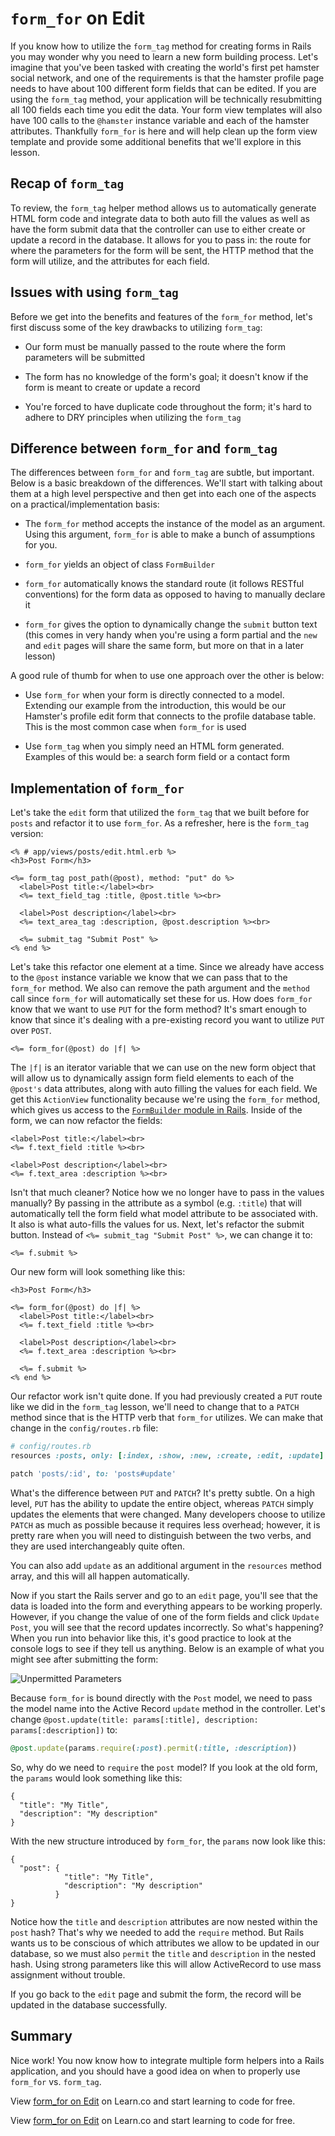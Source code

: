 # `form_for` on Edit

If you know how to utilize the `form_tag` method for creating forms in Rails you may wonder why you need to learn a new form building process. Let's imagine that you've been tasked with creating the world's first pet hamster social network, and one of the requirements is that the hamster profile page needs to have about 100 different form fields that can be edited. If you are using the `form_tag` method, your application will be technically resubmitting all 100 fields each time you edit the data. Your form view templates will also have 100 calls to the `@hamster` instance variable and each of the hamster attributes. Thankfully `form_for` is here and will help clean up the form view template and provide some additional benefits that we'll explore in this lesson.


## Recap of `form_tag`

To review, the `form_tag` helper method allows us to automatically generate HTML form code and integrate data to both auto fill the values as well as have the form submit data that the controller can use to either create or update a record in the database. It allows for you to pass in: the route for where the parameters for the form will be sent, the HTTP method that the form will utilize, and the attributes for each field.


## Issues with using `form_tag`

Before we get into the benefits and features of the `form_for` method, let's first discuss some of the key drawbacks to utilizing `form_tag`:

* Our form must be manually passed to the route where the form parameters will be submitted

* The form has no knowledge of the form's goal; it doesn't know if the form is meant to create or update a record

* You're forced to have duplicate code throughout the form; it's hard to adhere to DRY principles when utilizing the `form_tag`


## Difference between `form_for` and `form_tag`

The differences between `form_for` and `form_tag` are subtle, but important. Below is a basic breakdown of the differences. We'll start with talking about them at a high level perspective and then get into each one of the aspects on a practical/implementation basis:

* The `form_for` method accepts the instance of the model as an argument. Using this argument, `form_for` is able to make a bunch of assumptions for you.

* `form_for` yields an object of class `FormBuilder`

* `form_for` automatically knows the standard route (it follows RESTful conventions) for the form data as opposed to having to manually declare it

* `form_for` gives the option to dynamically change the `submit` button text (this comes in very handy when you're using a form partial and the `new` and `edit` pages will share the same form, but more on that in a later lesson)

A good rule of thumb for when to use one approach over the other is below:

* Use `form_for` when your form is directly connected to a model. Extending our example from the introduction, this would be our Hamster's profile edit form that connects to the profile database table. This is the most common case when `form_for` is used

* Use `form_tag` when you simply need an HTML form generated. Examples of this would be: a search form field or a contact form


## Implementation of `form_for`

Let's take the `edit` form that utilized the `form_tag` that we built before for `posts` and refactor it to use `form_for`. As a refresher, here is the `form_tag` version:

```erb
<% # app/views/posts/edit.html.erb %>
<h3>Post Form</h3>

<%= form_tag post_path(@post), method: "put" do %>
  <label>Post title:</label><br>
  <%= text_field_tag :title, @post.title %><br>

  <label>Post description</label><br>
  <%= text_area_tag :description, @post.description %><br>

  <%= submit_tag "Submit Post" %>
<% end %>
```

Let's take this refactor one element at a time. Since we already have access to the `@post` instance variable we know that we can pass that to the `form_for` method. We also can remove the path argument and the `method` call since `form_for` will automatically set these for us. How does `form_for` know that we want to use `PUT` for the form method? It's smart enough to know that since it's dealing with a pre-existing record you want to utilize `PUT` over `POST`.

```erb
<%= form_for(@post) do |f| %>
```

The `|f|` is an iterator variable that we can use on the new form object that will allow us to dynamically assign form field elements to each of the `@post's` data attributes, along with auto filling the values for each field. We get this `ActionView` functionality because we're using the `form_for` method, which gives us access to the [`FormBuilder` module in Rails](http://api.rubyonrails.org/classes/ActionView/Helpers/FormBuilder.html). Inside of the form, we can now refactor the fields:

```erb
<label>Post title:</label><br>
<%= f.text_field :title %><br>

<label>Post description</label><br>
<%= f.text_area :description %><br>
```

Isn't that much cleaner? Notice how we no longer have to pass in the values manually? By passing in the attribute as a symbol (e.g. `:title`) that will automatically tell the form field what model attribute to be associated with. It also is what auto-fills the values for us. Next, let's refactor the submit button. Instead of `<%= submit_tag "Submit Post" %>`, we can change it to:

```erb
<%= f.submit %>
```

Our new form will look something like this:

```erb
<h3>Post Form</h3>

<%= form_for(@post) do |f| %>
  <label>Post title:</label><br>
  <%= f.text_field :title %><br>

  <label>Post description</label><br>
  <%= f.text_area :description %><br>

  <%= f.submit %>
<% end %>
```

Our refactor work isn't quite done. If you had previously created a `PUT` route like we did in the `form_tag` lesson, we'll need to change that to a `PATCH` method since that is the HTTP verb that `form_for` utilizes. We can make that change in the `config/routes.rb` file:

```ruby
# config/routes.rb
resources :posts, only: [:index, :show, :new, :create, :edit, :update]
```

```ruby
patch 'posts/:id', to: 'posts#update'
```

What's the difference between `PUT` and `PATCH`? It's pretty subtle. On a high level, `PUT` has the ability to update the entire object, whereas `PATCH` simply updates the elements that were changed. Many developers choose to utilize `PATCH` as much as possible because it requires less overhead; however, it is pretty rare when you will need to distinguish between the two verbs, and they are used interchangeably quite often.

You can also add `update` as an additional argument in the `resources` method array, and this will all happen automatically.

Now if you start the Rails server and go to an `edit` page, you'll see that the data is loaded into the form and everything appears to be working properly. However, if you change the value of one of the form fields and click `Update Post`, you will see that the record updates incorrectly. So what's happening? When you run into behavior like this, it's good practice to look at the console logs to see if they tell us anything. Below is an example of what you might see after submitting the form:

![Unpermitted Parameters](https://s3.amazonaws.com/flatiron-bucket/readme-lessons/unpermitted_params.png)

Because `form_for` is bound directly with the `Post` model, we need to pass the model name into the Active Record `update` method in the controller. Let's change `@post.update(title: params[:title], description: params[:description])` to:

```ruby
@post.update(params.require(:post).permit(:title, :description))
```

So, why do we need to `require` the `post` model? If you look at the old form, the `params` would look something like this:

```
{
  "title": "My Title",
  "description": "My description"
}
```

With the new structure introduced by `form_for`, the `params` now look like this:

```
{
  "post": {
            "title": "My Title",
            "description": "My description"
          }
}
```

Notice how the `title` and `description` attributes are now nested within the `post` hash? That's why we needed to add the `require` method. But Rails wants us to be conscious of which attributes we allow to be updated in our database, so we must also `permit` the `title` and `description` in the nested hash. Using strong parameters like this will allow ActiveRecord to use mass assignment without trouble.

If you go back to the `edit` page and submit the form, the record will be updated in the database successfully.


## Summary

Nice work! You now know how to integrate multiple form helpers into a Rails application, and you should have a good idea on when to properly use `form_for` vs. `form_tag`.

<p data-visibility='hidden'>View <a href='https://learn.co/lessons/rails-form_for-on-edit-readme'>form_for on Edit</a> on Learn.co and start learning to code for free.</p>

<p class='util--hide'>View <a href='https://learn.co/lessons/rails-form_for-on-edit-readme'>form_for on Edit</a> on Learn.co and start learning to code for free.</p>
